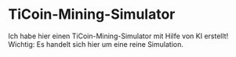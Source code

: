# TiCoin-Mining-Simulator
Ich habe hier einen TiCoin-Mining-Simulator mit Hilfe von KI erstellt! Wichtig: Es handelt sich hier um eine reine Simulation.
